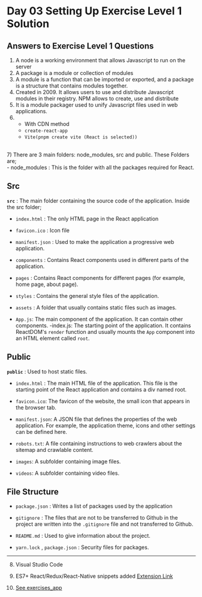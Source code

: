 # Day 03 Setting Up Exercise Level 1 Solution

## Answers to Exercise Level 1 Questions
1) A node is a working environment that allows Javascript to run on the server <br>
2) A package is a module or collection of modules <br>
3) A module is a function that can be imported or exported, and a package is a structure that contains modules together. <br>
4) Created in 2009. It allows users to use and distribute Javascript modules in their registry. NPM allows to create, use and distribute <br>
5) It is a module packager used to unify Javascript files used in web applications. <br>
6) - With CDN method 
   - `create-react-app`
   - `Vite(pnpm create vite (React is selected))`
  <br>
7) There are 3 main folders: node_modules, src and public. These Folders are; <br>
- node_modules : This is the folder with all the packages required for React. <br>

## Src

  **`src`** : The main folder containing the source code of the application. Inside the src folder; 
  - `index.html` : The only HTML page in the React application <br>
  
  - `favicon.ico` : Icon file <br>
  
  - `manifest.json` : Used to make the application a progressive web application. <br>
  
  -  `components` : Contains React components used in different parts of the application. <br>
  
  - `pages` : Contains React components for different pages (for example, home page, about page). <br>
  
  - `styles` : Contains the general style files of the application. <br>
  
  - `assets` : A folder that usually contains static files such as images. <br>
  
  - `App.js`: The main component of the application. It can contain other components.
  -index.js: The starting point of the application. It contains ReactDOM's `render` function and usually mounts the `App` component into an HTML element called `root`.  <br>

 ## Public
  **`public`** : Used to host static files. <br>

  - `index.html` : The main HTML file of the application. This file is the starting point of the React application and contains a div named root. <br>

  - `favicon.ico`: The favicon of the website, the small icon that appears in the browser tab. 
  
  - `manifest.json`: A JSON file that defines the properties of the web application. For example, the application theme, icons and other settings can be defined here. 
  
  - `robots.txt`: A file containing instructions to web crawlers about the sitemap and crawlable content. 
  
  - `images`: A subfolder containing image files. 
  - `videos`: A subfolder containing video files. 
  
## File Structure
 - `package.json` : Writes a list of packages used by the application 
  
 - `gitignore` : The files that are not to be transferred to Github in the project are written into the `.gitignore` file and not transferred to Github. 
  
 - `README.md` : Used to give information about the project. 
  
- `yarn.lock` , `package.json` : Security files for packages. <br>

----
8) Visual Studio Code

9) ES7+ React/Redux/React-Native snippets added [Extension Link](https://marketplace.visualstudio.com/items?itemName=dsznajder.es7-react-js-snippets) <br>
10)   [See exercises_app](https://github.com/MelihKrts/30-Days-Of-React-Solution/tree/main/Day_03_Setting_Up/exercises_app)
  
 

